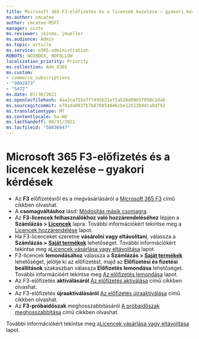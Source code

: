 ```yaml
---
title: Microsoft 365 F3-előfizetés és a licencek kezelése – gyakori kérdések
ms.author: cmcatee
author: cmcatee-MSFT
manager: scotv
ms.reviewer: jkinma, jmueller
ms.audience: Admin
ms.topic: article
ms.service: o365-administration
ROBOTS: NOINDEX, NOFOLLOW
localization_priority: Priority
ms.collection: Adm_O365
ms.custom:
- commerce_subscriptions
- "9002873"
- "5472"
ms.date: 07/30/2021
ms.openlocfilehash: 4aa2ca755a7f7495b21ef5a526d0965f050c2da6
ms.sourcegitcommit: e781da003fb7b878854846cbe12b13b9dca8df92
ms.translationtype: MT
ms.contentlocale: hu-HU
ms.lasthandoff: 08/31/2021
ms.locfileid: "58836647"
---
```

# <a name="microsoft-365-f3-subscription-and-license-management-faq"></a>Microsoft 365 F3-előfizetés és a licencek kezelése – gyakori kérdések

- Az **F3** előfizetésről és a megvásárlásáról a [Microsoft 365 F3](https://www.microsoft.com/microsoft-365/microsoft-365-enterprise-f3?activetab=pivot%3aoverviewtab) című cikkben olvashat.
- A **csomagváltáshoz** lásd: [Módosítás másik csomagra](https://docs.microsoft.com/microsoft-365/commerce/subscriptions/upgrade-to-different-plan).
- Az **F3-licencek felhasználókhoz való hozzárendeléséhez** lépjen a **Számlázás > [Licencek](https://go.microsoft.com/fwlink/p/?linkid=842264)** lapra. További információkért tekintse meg a [Licencek hozzárendelése](https://docs.microsoft.com/microsoft-365/admin/manage/assign-licenses-to-users) lapot.
- Ha F3-licenceket szeretne **vásárolni vagy eltávolítani**, válassza a **Számlázás > [Saját termékek](https://go.microsoft.com/fwlink/p/?linkid=842054)** lehetőséget. További információkért tekintse meg a[Licencek vásárlása vagy eltávolítása](https://docs.microsoft.com/microsoft-365/commerce/licenses/buy-licenses#buy-or-remove-licenses-for-your-business-subscription) lapot.
- F3-licencek **lemondásához** válassza a **Számlázás > [Saját termékek](https://go.microsoft.com/fwlink/p/?linkid=842054)** lehetőséget, jelölje ki az előfizetést, majd az **Előfizetési és fizetési beállítások** szakaszban válassza **Előfizetés lemondása** lehetőséget. További információért tekintse meg [Az előfizetés lemondása](https://docs.microsoft.com/microsoft-365/commerce/subscriptions/cancel-your-subscription) lapot.
- Az F3-előfizetés **aktiválásáról** [Az előfizetés aktiválása](https://docs.microsoft.com/alchemyinsights/activate-your-office-365-subscription) című cikkben olvashat.
- Az F3-előfizetés **újraaktiválásáról** [Az előfizetés újraaktiválása](https://docs.microsoft.com/alchemyinsights/reactivate-your-subscription) című cikkben olvashat.
- Az **F3-próbaidőszak** meghosszabbításáról [A próbaidőszak meghosszabbítása](https://docs.microsoft.com/microsoft-365/commerce/extend-your-trial) című cikkben olvashat.

További információkért tekintse meg a[Licencek vásárlása vagy eltávolítása](https://docs.microsoft.com/microsoft-365/commerce/licenses/buy-licenses) lapot.